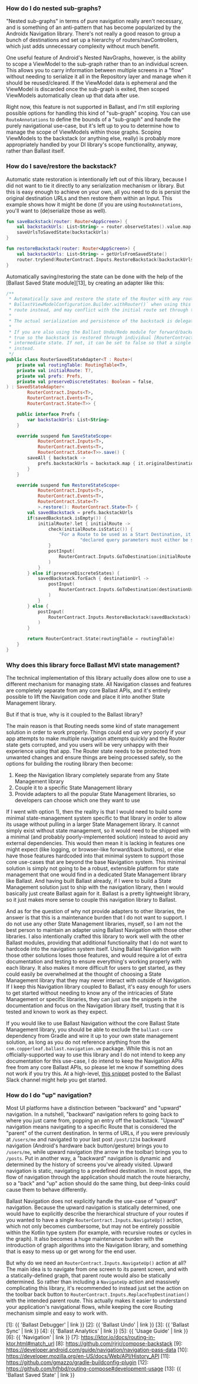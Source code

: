 ---
---

### How do I do nested sub-graphs?

"Nested sub-graphs" in terms of pure navigation really aren't necessary, and is something of an anti-pattern that has
become popularized by the Androidx Navigation library. There's not really a good reason to group a bunch of destinations
and set up a hierarchy of routers/navControllers, which just adds unnecessary complexity without much benefit.

One useful feature of Android's Nested NavGraphs, however, is the ability to scope a ViewModel to the sub-graph rather
than to an individual screen. This allows you to carry information between multiple screens in a "flow" without needing
to serialize it all in the Repository layer and manage when it should be reused/cleared. If the ViewModel data is
ephemeral and the ViewModel is discarded once the sub-graph is exited, then scoped ViewModels automatically clean up 
that data after use.

Right now, this feature is not supported in Ballast, and I'm still exploring possible options for handling this kind of
"sub-graph" scoping. You can use `RouteAnnotations` to define the bounds of a "sub-graph" and handle the purely
navigational use-case, but it's left up to you to determine how to manage the scope of ViewModels within those graphs.
Scoping ViewModels to the backstack (or anything else, really) is probably more appropriately handled by your DI
library's scope functionality, anyway, rather than Ballast itself.

### How do I save/restore the backstack?

Automatic state restoration is intentionally left out of this library, because I did not want to tie it directly to any 
serialization mechanism or library. But this is easy enough to achieve on your own, all you need to do is persist the 
original destination URLs and then restore them within an Input. This example shows how it might be done (if you are 
using `RouteAnnotations`, you'll want to (de)serialize those as well).

```kotlin
fun saveBackstack(router: Router<AppScreen>) {
    val backstackUrls: List<String> = router.observeStates().value.map { it.originalDestinationUrl }
    saveUrlsToSavedState(backstackUrls)
}

fun restoreBackstack(router: Router<AppScreen>) {
    val backstackUrls: List<String> = getUrlsFromSavedState()
    router.trySend(RouterContract.Inputs.RestoreBackstack(backstackUrls))
}
```

Automatically saving/restoring the state can be done with the help of the [Ballast Saved State module][13], by creating an
adapter like this:

```kotlin
/**
 * Automatically save and restore the state of the Router with any route changes. Do not pass an initial route to the
 * BallastViewModelConfiguration.Builder.withRouter()` when using this adapter, as it will handle setting the initial
 * route instead, and may conflict with the initial route set through that function.
 *
 * The actual serialization and persistence of the backstack is delegated through [prefs].
 *
 * If you are also using the Ballast Undo/Redo module for forward/backward navigation, set [preserveDiscreteStates] to
 * true so the backstack is restored through individual [RouterContract.Inputs.GoToDestination] Inputs to capture each
 * intermediate state. If not, it can be set to false so that a single [RouterContract.Inputs.RestoreBackstack] is used
 * instead.
 */
public class RouterSavedStateAdapter<T : Route>(
    private val routingTable: RoutingTable<T>,
    private val initialRoute: T?,
    private val prefs: Prefs,
    private val preserveDiscreteStates: Boolean = false,
) : SavedStateAdapter<
        RouterContract.Inputs<T>,
        RouterContract.Events<T>,
        RouterContract.State<T>> {

    public interface Prefs {
        var backstackUrls: List<String>
    }

    override suspend fun SaveStateScope<
            RouterContract.Inputs<T>,
            RouterContract.Events<T>,
            RouterContract.State<T>>.save() {
        saveAll { backstack ->
            prefs.backstackUrls = backstack.map { it.originalDestinationUrl }
        }
    }

    override suspend fun RestoreStateScope<
            RouterContract.Inputs<T>,
            RouterContract.Events<T>,
            RouterContract.State<T>
            >.restore(): RouterContract.State<T> {
        val savedBackstack = prefs.backstackUrls
        if(savedBackstack.isEmpty()) {
            initialRoute?.let { initialRoute ->
                check(initialRoute.isStatic()) {
                    "For a Route to be used as a Start Destination, it must be fully static. All path segments and " +
                            "declared query parameters must either be static or optional."
                }
                postInput(
                    RouterContract.Inputs.GoToDestination(initialRoute.directions().build())
                )
            }
        } else if(preserveDiscreteStates) {
            savedBackstack.forEach { destinationUrl ->
                postInput(
                    RouterContract.Inputs.GoToDestination(destinationUrl)
                )
            }
        } else {
            postInput(
                RouterContract.Inputs.RestoreBackstack(savedBackstack)
            )
        }

        return RouterContract.State(routingTable = routingTable)
    }
}
```

### Why does this library force Ballast MVI state management?

The technical implementation of this library actually does allow one to use a different mechanism for managing state. 
All Navigation classes and features are completely separate from any core Ballast APIs, and it's entirely possible to 
lift the Navigation code and place it into another State Management library.

But if that is true, why is it coupled to the Ballast library?

The main reason is that Routing needs some kind of state management solution in order to work properly. Things could end
up very poorly if your app attempts to make multiple navigation attempts quickly and the Router state gets corrupted, 
and you users will be very unhappy with their experience using that app. The Router state needs to be protected from
unwanted changes and ensure things are being processed safely, so the options for building the routing library then
become:

1) Keep the Navigation library completely separate from any State Management library
2) Couple it to a specific State Management library
3) Provide adapters to all the popular State Management libraries, so developers can choose which one they want to use

If I went with option 1), then the reality is that I would need to build some minimal state-management system specific 
to that library in order to allow its usage without pulling in a larger State Management library. It cannot simply exist
without state management, so it would need to be shipped with a minimal (and probably poorly-implemented solution) 
instead to avoid any external dependencies. This would then mean it is lacking in features one might expect (like 
logging, or browser-like forward/back buttons), or else have those features hardcoded into that minimal system to 
support those core use-cases that are beyond the base Navigation system. This minimal solution is simply not going to be 
a robust, extensible platform for state management that one would find in a dedicated State Management library like 
Ballast. And having built Ballast already, if I were to build a State Management solution just to ship with the 
navigation library, then I would basically just create Ballast again for it. Ballast is a pretty lightweight library, so
it just makes more sense to couple this navigation library to Ballast.

And as for the question of why not provide adapters to other libraries, the answer is that this is a maintenance burden
that I do not want to support. I do not use any other State Management libraries, myself, so I am not the best person to
maintain an adapter using Ballast Navigation with those other libraries. I also intentionally crafted this library to 
work well with the other Ballast modules, providing that additional functionality that I do not want to hardcode into 
the navigation system itself. Using Ballast Navigation with those other solutions loses those features, and would 
require a lot of extra documentation and testing to ensure everything's working properly with each library. It also
makes it more difficult for users to get started, as they could easily be overwhelmed at the thought of choosing a State
Management library that they may never interact with outside of Navigation. If I keep this Navigation library coupled to
Ballast, it's easy enough for users to get started without needing to know any of the intricacies of State Management or 
specific libraries, they can just use the snippets in the documentation and focus on the Navigation library itself, 
trusting that it is tested and known to work as they expect.

If you would like to use Ballast Navigation without the core Ballast State Management library, you should be able to 
exclude the `ballast-core` dependency from Gradle and wire it up to your own state management solution, as long as you 
do not reference anything from the `com.copperleaf.ballast.navigation.vm` package. While this is not an 
officially-supported way to use this library and I do not intend to keep any documentation for this use-case, I do 
intend to keep the Navigation APIs free from any core Ballast APIs, so please let me know if something does not work if 
you try this. At a high-level, [this snippet](https://kotlinlang.slack.com/archives/C03GTEJ9Y3E/p1669248216885769?thread_ts=1669053916.840399&cid=C03GTEJ9Y3E) 
posted to the Ballast Slack channel might help you get started.

### How do I do "up" navigation?

Most UI platforms have a distinction between "backward" and "upward" navigation. In a nutshell, "backward" navigation 
refers to going back to where you just came from, popping an entry off the backstack. "Upward" navigation means 
navigating to a specific Route that is considered the "parent" of the current destination. In terms of URLs, if you were
previously at `/users/me` and navigated to your last post `/post/1234` backward navigation (Android's hardware back 
button/gesture) brings you to `/users/me`, while upward navigation (the arrow in the toolbar) brings you to `/posts`. 
Put in another way, a "backward" navigation is dynamic and determined by the history of screens you've already visited. 
Upward navigation is static, navigating to a predefined destination. In most apps, the flow of navigation through the
application should match the route hierarchy, so a "back" and "up" action should do the same thing, but deep-links could
cause them to behave differently.

Ballast Navigation does not explicitly handle the use-case of "upward" navigation. Because the upward navigation is 
statically determined, one would have to explicitly describe the hierarchical structure of your routes if you wanted to
have a single `RouterContract.Inputs.NavigateUp()` action, which not only becomes cumbersome, but may not be entirely 
possible within the Kotlin type system (for example, with recursive routes or cycles in the graph). It also becomes a 
huge maintenance burden with the introduction of graph algorithms into the Navigation library, and something that is 
easy to mess up or get wrong for the end user.

But why do we need an `RouterContract.Inputs.NavigateUp()` action at all? The main idea is to navigate from one screen 
to its parent screen, and with a statically-defined graph, that parent route would also be statically determined. So 
rather than including a `NavigateUp` action and massively complicating this library, it's recommended to instead just 
set the action on the toolbar back button to `RouterContract.Inputs.ReplaceTopDestination()` with the intended parent
route. This actually makes it easier to understand your application's navigational flows, while keeping the core Routing
mechanism simple and easy to work with.

[1]: {{ 'Ballast Debugger' | link }}
[2]: {{ 'Ballast Undo' | link }}
[3]: {{ 'Ballast Sync' | link }}
[4]: {{ 'Ballast Analytics' | link }}
[5]: {{ 'Usage Guide' | link }}
[6]: {{ 'Navigation' | link }}
[7]: https://ktor.io/docs/routing-in-ktor.html#match_url
[8]: https://github.com/rjrjr/compose-backstack
[9]: https://developer.android.com/guide/navigation/navigation-pass-data
[10]: https://developer.mozilla.org/en-US/docs/Web/API/History_API
[11]: https://github.com/gmazzo/gradle-buildconfig-plugin
[12]: https://github.com/hfhbd/routing-compose#development-usage
[13]: {{ 'Ballast Saved State' | link }}

